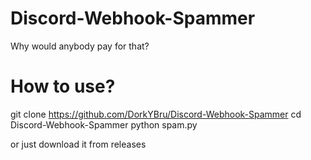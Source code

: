 # Discord-Webhook-Spammer
Why would anybody pay for that?
# How to use?
git clone https://github.com/DorkYBru/Discord-Webhook-Spammer
cd Discord-Webhook-Spammer
python spam.py

or just download it from releases

